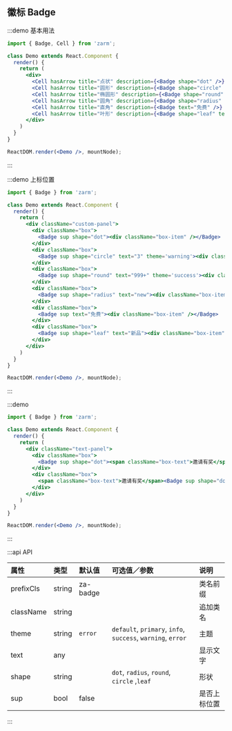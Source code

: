 ## 徽标 Badge

:::demo 基本用法
```jsx
import { Badge, Cell } from 'zarm';

class Demo extends React.Component {
  render() {
    return (
      <div>
        <Cell hasArrow title="点状" description={<Badge shape="dot" />} onClick={() => {}} />
        <Cell hasArrow title="圆形" description={<Badge shape="circle" text={3} />} onClick={() => {}} />
        <Cell hasArrow title="椭圆形" description={<Badge shape="round" text="999+" />} onClick={() => {}} />
        <Cell hasArrow title="圆角" description={<Badge shape="radius" text="new" />} onClick={() => {}} />
        <Cell hasArrow title="直角" description={<Badge text="免费" />} onClick={() => {}} />
        <Cell hasArrow title="叶形" description={<Badge shape="leaf" text="新品" />} onClick={() => {}} />
      </div>
    )
  }
}

ReactDOM.render(<Demo />, mountNode);
```
:::


:::demo 上标位置
```jsx
import { Badge } from 'zarm';

class Demo extends React.Component {
  render() {
    return (
      <div className="custom-panel">
        <div className="box">
          <Badge sup shape="dot"><div className="box-item" /></Badge>
        </div>
        <div className="box">
          <Badge sup shape="circle" text="3" theme='warning'><div className="box-item" /></Badge>
        </div>
        <div className="box">
          <Badge sup shape="round" text="999+" theme='success'><div className="box-item" /></Badge>
        </div>
        <div className="box">
          <Badge sup shape="radius" text="new"><div className="box-item" /></Badge>
        </div>
        <div className="box">
          <Badge sup text="免费"><div className="box-item" /></Badge>
        </div>
        <div className="box">
          <Badge sup shape="leaf" text="新品"><div className="box-item" /></Badge>
        </div>
      </div>
    )
  }
}

ReactDOM.render(<Demo />, mountNode);
```
:::

:::demo
```jsx
import { Badge } from 'zarm';

class Demo extends React.Component {
  render() {
    return (
      <div className="text-panel">
        <div className="box">
          <Badge sup shape="dot"><span className="box-text">邀请有奖</span></Badge>
        </div>
        <div className="box">
          <span className="box-text">邀请有奖</span><Badge sup shape="dot"/>
        </div>
      </div>
    )
  }
}

ReactDOM.render(<Demo />, mountNode);
```
:::


:::api API

| 属性 | 类型 | 默认值 | 可选值／参数 | 说明 |
| :--- | :--- | :--- | :--- | :--- |
| prefixCls | string | za-badge | | 类名前缀 |
| className | string | | | 追加类名 |
| theme | string | `error` | `default`, `primary`, `info`, `success`, `warning`, `error` | 主题 |
| text | any | | | 显示文字 |
| shape | string | | `dot`, `radius`, `round`, `circle` ,`leaf` | 形状 |
| sup | bool | false | | 是否上标位置 |

:::
